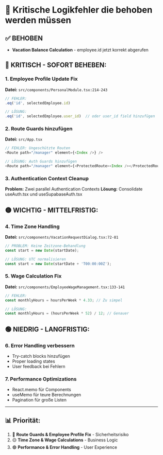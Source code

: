 # 🚨 Kritische Logikfehler die behoben werden müssen

## ✅ BEHOBEN
- **Vacation Balance Calculation** - employee.id jetzt korrekt abgerufen

## 🔴 KRITISCH - SOFORT BEHEBEN:

### 1. Employee Profile Update Fix
**Datei:** `src/components/PersonalModule.tsx:214-243`
```typescript
// FEHLER:
.eq('id', selectedEmployee.id)

// LÖSUNG:
.eq('id', selectedEmployee.user_id)  // oder user_id field hinzufügen
```

### 2. Route Guards hinzufügen
**Datei:** `src/App.tsx`
```typescript
// FEHLER: Ungeschützte Routen
<Route path="/manager" element={<Index />} />

// LÖSUNG: Auth Guards hinzufügen
<Route path="/manager" element={<ProtectedRoute><Index /></ProtectedRoute>} />
```

### 3. Authentication Context Cleanup
**Problem:** Zwei parallel Authentication Contexts
**Lösung:** Consolidate useAuth.tsx und useSupabaseAuth.tsx

## 🟡 WICHTIG - MITTELFRISTIG:

### 4. Time Zone Handling
**Datei:** `src/components/VacationRequestDialog.tsx:72-81`
```typescript
// PROBLEM: Keine Zeitzone-Behandlung
const start = new Date(startDate);

// LÖSUNG: UTC normalisieren
const start = new Date(startDate + 'T00:00:00Z');
```

### 5. Wage Calculation Fix
**Datei:** `src/components/EmployeeWageManagement.tsx:133-141`
```typescript
// FEHLER: 
const monthlyHours = hoursPerWeek * 4.33; // Zu simpel

// LÖSUNG:
const monthlyHours = (hoursPerWeek * 52) / 12; // Genauer
```

## 🟢 NIEDRIG - LANGFRISTIG:

### 6. Error Handling verbessern
- Try-catch blocks hinzufügen
- Proper loading states
- User feedback bei Fehlern

### 7. Performance Optimizations
- React.memo für Components
- useMemo für teure Berechnungen
- Pagination für große Listen

---

## 📊 **Priorität:**
1. 🔴 **Route Guards & Employee Profile Fix** - Sicherheitsrisiko
2. 🟡 **Time Zone & Wage Calculations** - Business Logic
3. 🟢 **Performance & Error Handling** - User Experience